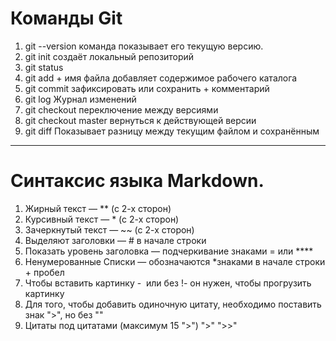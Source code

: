 # Команды Git

1. git --version команда показывает его текущую версию.
2. git init создаёт локальный репозиторий
3. git status
4. git add + имя файла добавляет содержимое рабочего каталога
5. git commit зафиксировать или сохранить + комментарий
6. git log Журнал изменений
7. git checkout переключение между версиями
8. git checkout master вернуться к действующей версии
9. git diff Показывает разницу между текущим файлом
и сохранённым

---


# Cинтаксис языка Markdown.

1. Жирный текст — ** (с 2-х сторон)
2. Курсивный текст — * (с 2-х сторон)
3. Зачеркнутый текст — ~~  (с 2-х сторон)
4. Выделяют заголовки — # в начале строки
5. Показать уровень заголовка —
подчеркивание знаками = или ****
6. Ненумерованные Списки — обозначаются
*знаками в начале строки + пробел
7. Чтобы вставить картинку -  ![]() или без !- он нужен, чтобы прогрузить картинку
8. Для того, чтобы добавить одиночную цитату, необходимо поставить знак ">", но без ""
9. Цитаты под цитатами (максимум 15 ">")
    ">"
    ">>"



